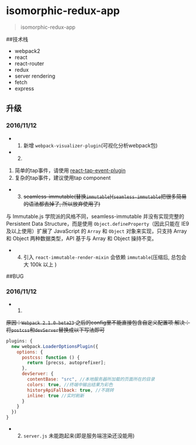# isomorphic-redux-app

> isomorphic-redux-app

##技术栈

- webpack2
- react
- react-router
- redux
- server rendering
- fetch
- express

## 升级

### 2016/11/12

- 1. 新增 `webpack-visualizer-plugin`(可视化分析webpack包)

- 2.

1. 简单的tap事件，请使用 [react-tap-event-plugin](https://github.com/zilverline/react-tap-event-plugin)
2. 复杂的tap事件，建议使用tap component

- 3. ~~seamless-immutable(替换`immutable`)(`seamless-immutable`把很多简易的语法都去掉了, 所以放弃使用了)~~

与 Immutable.js 学院派的风格不同，seamless-immutable 并没有实现完整的 Persistent Data Structure，而是使用 `Object.defineProperty`（因此只能在 IE9 及以上使用）扩展了 JavaScript 的 `Array` 和 `Object` 对象来实现，只支持 Array 和 Object 两种数据类型，API 基于与 Array 和 Object 操持不变。

- 4. 引入 `react-immutable-render-mixin` 会依赖 `immutable`(压缩后, 总包会大 100k 以上 )


##BUG

### 2016/11/12

- 1.
~~原因：`Webpack 2.1.0-beta23` 之后的config里不能直接包含自定义配置项
解决：将`postcss`和`devServer`替换成以下写法即可~~

```js
plugins: {
  new webpack.LoaderOptionsPlugin({
    options: {
      postcss: function () {
        return [precss, autoprefixer];
      },
      devServer: {
        contentBase: "src", //本地服务器所加载的页面所在的目录
        colors: true, //终端中输出结果为彩色
        historyApiFallback: true, //不跳转
        inline: true //实时刷新
      }
    }
  })
}
```

- 2. `server.js` 未能跑起来(即是服务端渲染还没能用)
